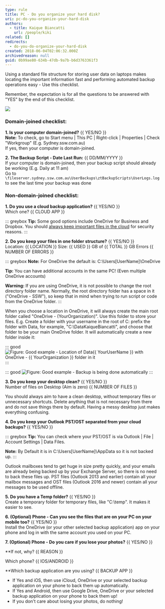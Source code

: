 ```yaml
---
type: rule
title: PC - Do you organize your hard disk?
uri: pc-do-you-organize-your-hard-disk
authors:
  - title: Kaique Biancatti
    url: /people/kiki
related: []
redirects:
  - do-you-do-organize-your-hard-disk
created: 2018-06-04T02:06:32.000Z
archivedreason: null
guid: 0b99ae80-634b-47db-9a7b-b6d3763361f3
---
```

Using a standard file structure for storing user data on laptops makes locating the important information fast and performing automated backup operations easy - Use this checklist.

Remember, the expectation is for all the questions to be answered with "YES" by the end of this checklist.

![](data-backup.jpg)

<!--endintro-->

### Domain-joined checklist:

**1. Is your computer domain-joined?** {{ YES/NO }}   
   **Note:** To check, go to Start menu | This PC | Right-click | Properties | Check "Workgroup" (E.g. Sydney.ssw.com.au)   
   If yes, then your computer is domain-joined.

**2. The Backup Script - Date Last Run:** {{ DD/MM/YYYY }}  
   If your computer is domain-joined, then your backup script should already be working (E.g. Daily at 11 am)   
   Go to `\fileserver.sydney.ssw.com.au\UserBackups\ztBackupScripts\UserLogs.log` to see the last time your backup was done 

### Non-domain-joined checklist:

**1. Do you use a cloud backup application?** {{ YES/NO }}   
   Which one? {{ CLOUD APP }}   

::: greybox
**Tip:** Some good options include OneDrive for Business and Dropbox. You should [always keep important files in the cloud](/pc-do-you-use-the-best-backup-solution) for security reasons.
:::

**2. Do you keep your files in one folder structure?** {{ YES/NO }}   
Location: {{ LOCATION }} Size: {{ USED }} GB of {{ TOTAL }} GB  Errors  {{ NUMBER OF ERRORS }}

::: greybox
**Note:** For OneDrive the default is: C:\Users\[UserName]\OneDrive

**Tip:** You can have additional accounts in the same PC! (Even multiple OneDrive accounts)

**Warning:** If you are using OneDrive, it is not possible to change the root directory folder name. Normally, the root directory folder has a space in it ("OneDrive - SSW"), so keep that in mind when trying to run script or code from the OneDrive folder.
:::

When you choose a location in OneDrive, it will always create the main root folder called "OneDrive - (YourOrganization)". Use this folder to store your files.
E.g. Create a folder with your username in the root of C: prefix the folder with Data, for example, "C:\DataKaiqueBiancatti", and choose that folder to be your main OneDrive folder. It will automatically create a new folder inside it:

::: good
![Figure: Good example - Location of Data{{ YourUserName }} with OneDrive - {{ YourOrganization }} folder in it](onedrive.png)
:::

::: good
![Figure: Good example - Backup is being done automatically](OneDrive.jpg)
:::

**3. Do you keep your desktop clean?** {{ YES/NO }}   
Number of files on Desktop (Aim is zero) {{ NUMBER OF FILES }}    

You should always aim to have a clean desktop, without temporary files or unnecessary shortcuts.
Delete anything that is not necessary from there and do not save things there by default. Having a messy desktop just makes everything confusing.

**4. Do you keep your Outlook PST/OST separated from your cloud backups?** {{ YES/NO }}   

::: greybox
**Tip:** You can check where your PST/OST is via Outlook | File | Account Settings | Data Files.

**Note:** By Default it is in C:\Users\[UserName]\AppData so it is not backed up.
:::

Outlook mailboxes tend to get huge in size pretty quickly, and your emails are already being backed up by your Exchange Server, so there is no need to back these files up. PST files (Outlook 2013 and earlier) contain all your mailbox messages and OST files (Outlook 2016 and newer) contain all your messages to be used offline.

**5. Do you have a Temp folder?** {{ YES/NO }}   
Create a temporary folder for temporary files, like "C:\temp". It makes it easier to see.

**6. (Optional) Phone - Can you see the files that are on your PC on your mobile too?** {{ YES/NO }}   
Install the OneDrive (or your other selected backup application) app on your phone and log in with the same account you used on your PC.

**7. (Optional) Phone - Do you care if you lose your photos?** {{ YES/NO }}   

  **If not, why? {{ REASON }}

  Which phone? {{ IOS/ANDROID }}

  **Which backup application are you using? {{ BACKUP APP }}

* If Yes and iOS, then use iCloud, OneDrive or your selected backup application on your phone to back them up automatically.
* If Yes and Android, then use Google Drive, OneDrive or your selected backup application on your phone to back them up!
* If you don't care about losing your photos, do nothing!
